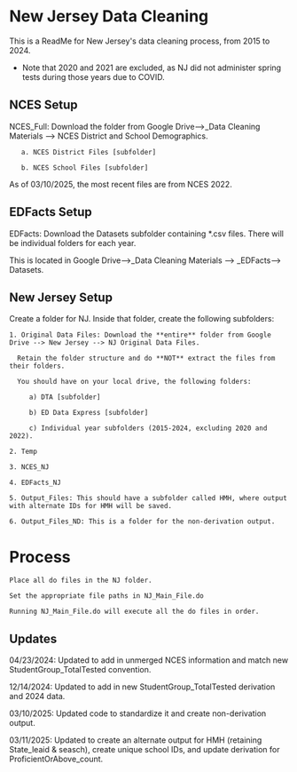 
# New Jersey Data Cleaning

This is a ReadMe for New Jersey's data cleaning process, from 2015 to 2024.
* Note that 2020 and 2021 are excluded, as NJ did not administer spring tests during those years due to COVID.

## NCES Setup

NCES_Full: Download the folder from Google Drive-->_Data Cleaning Materials --> NCES District and School Demographics.
    
       a. NCES District Files [subfolder] 

       b. NCES School Files [subfolder]

As of 03/10/2025, the most recent files are from NCES 2022. 

## EDFacts Setup
EDFacts: Download the Datasets subfolder containing *.csv files. There will be individual folders for each year. 

This is located in Google Drive-->_Data Cleaning Materials --> _EDFacts--> Datasets.

## New Jersey Setup
  Create a folder for NJ. Inside that folder, create the following subfolders:
  
    1. Original Data Files: Download the **entire** folder from Google Drive --> New Jersey --> NJ Original Data Files.

      Retain the folder structure and do **NOT** extract the files from their folders.

      You should have on your local drive, the following folders:
          
         a) DTA [subfolder]

         b) ED Data Express [subfolder]

         c) Individual year subfolders (2015-2024, excluding 2020 and 2022).
                      
    2. Temp  
             
    3. NCES_NJ 
          
    4. EDFacts_NJ 
          
    5. Output_Files: This should have a subfolder called HMH, where output with alternate IDs for HMH will be saved.
          
    6. Output_Files_ND: This is a folder for the non-derivation output.

# Process
    Place all do files in the NJ folder.
        
    Set the appropriate file paths in NJ_Main_File.do
        
    Running NJ_Main_File.do will execute all the do files in order.

## Updates
04/23/2024: Updated to add in unmerged NCES information and match new StudentGroup_TotalTested convention.

12/14/2024: Updated to add in new StudentGroup_TotalTested derivation and 2024 data.

03/10/2025: Updated code to standardize it and create non-derivation output.

03/11/2025: Updated to create an alternate output for HMH (retaining State_leaid & seasch), create unique school IDs, and update derivation for ProficientOrAbove_count.
